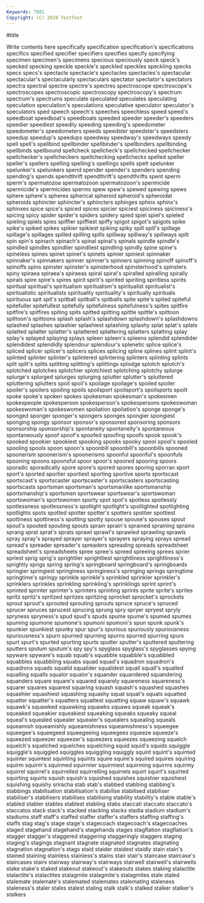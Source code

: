```yaml
---
Keywords: 7881
Copyright: (C) 2019 TestTest
---
```


#title

Write contents here
 specifically
specification specification's specifications specifics specified specifier specifiers specifies specify specifying
specimen specimen's specimens specious speciously speck speck's specked specking speckle
speckle's speckled speckles speckling specks specs specs's spectacle spectacle's spectacles
spectacles's spectacular spectacular's spectacularly spectaculars spectator spectator's spectators spectra spectral
spectre spectre's spectres spectroscope spectroscope's spectroscopes spectroscopic spectroscopy spectroscopy's spectrum
spectrum's spectrums speculate speculated speculates speculating speculation speculation's speculations speculative
speculator speculator's speculators sped speech speech's speeches speechless speed speed's
speedboat speedboat's speedboats speeded speeder speeder's speeders speedier speediest speedily
speeding speeding's speedometer speedometer's speedometers speeds speedster speedster's speedsters speedup
speedup's speedups speedway speedway's speedways speedy spell spell's spellbind spellbinder
spellbinder's spellbinders spellbinding spellbinds spellbound spellcheck spellcheck's spellchecked spellchecker spellchecker's
spellcheckers spellchecking spellchecks spelled speller speller's spellers spelling spelling's spellings
spells spelt spelunker spelunker's spelunkers spend spender spender's spenders spending
spending's spends spendthrift spendthrift's spendthrifts spent sperm sperm's spermatozoa spermatozoon
spermatozoon's spermicide spermicide's spermicides sperms spew spew's spewed spewing spews
sphere sphere's spheres spherical spheroid spheroid's spheroidal spheroids sphincter sphincter's
sphincters sphinges sphinx sphinx's sphinxes spice spice's spiced spices spicier
spiciest spiciness spiciness's spicing spicy spider spider's spiders spidery spied
spiel spiel's spieled spieling spiels spies spiffier spiffiest spiffy spigot
spigot's spigots spike spike's spiked spikes spikier spikiest spiking spiky
spill spill's spillage spillage's spillages spilled spilling spills spillway spillway's
spillways spilt spin spin's spinach spinach's spinal spinal's spinals spindle
spindle's spindled spindles spindlier spindliest spindling spindly spine spine's spineless
spines spinet spinet's spinets spinier spiniest spinnaker spinnaker's spinnakers spinner
spinner's spinners spinning spinoff spinoff's spinoffs spins spinster spinster's spinsterhood
spinsterhood's spinsters spiny spiraea spiraea's spiraeas spiral spiral's spiralled spiralling
spirally spirals spire spire's spires spirit spirit's spirited spiriting spiritless
spirits spiritual spiritual's spiritualism spiritualism's spiritualist spiritualist's spiritualistic spiritualists spirituality
spirituality's spiritually spirituals spirituous spit spit's spitball spitball's spitballs spite
spite's spited spiteful spitefuller spitefullest spitefully spitefulness spitefulness's spites spitfire
spitfire's spitfires spiting spits spitted spitting spittle spittle's spittoon spittoon's
spittoons splash splash's splashdown splashdown's splashdowns splashed splashes splashier splashiest
splashing splashy splat splat's splats splatted splatter splatter's splattered splattering
splatters splatting splay splay's splayed splaying splays spleen spleen's spleens
splendid splendider splendidest splendidly splendour splendour's splenetic splice splice's spliced
splicer splicer's splicers splices splicing spline splines splint splint's splinted
splinter splinter's splintered splintering splinters splinting splints split split's splits
splitting splitting's splittings splodge splotch splotch's splotched splotches splotchier splotchiest
splotching splotchy splurge splurge's splurged splurges splurging splutter splutter's spluttered
spluttering splutters spoil spoil's spoilage spoilage's spoiled spoiler spoiler's spoilers
spoiling spoils spoilsport spoilsport's spoilsports spoilt spoke spoke's spoken spokes
spokesman spokesman's spokesmen spokespeople spokesperson spokesperson's spokespersons spokeswoman spokeswoman's spokeswomen
spoliation spoliation's sponge sponge's sponged sponger sponger's spongers sponges spongier
spongiest sponging spongy sponsor sponsor's sponsored sponsoring sponsors sponsorship sponsorship's
spontaneity spontaneity's spontaneous spontaneously spoof spoof's spoofed spoofing spoofs spook
spook's spooked spookier spookiest spooking spooks spooky spool spool's spooled
spooling spools spoon spoon's spoonbill spoonbill's spoonbills spooned spoonerism spoonerism's
spoonerisms spoonful spoonful's spoonfuls spooning spoons spoonsful spoor spoor's spoored
spooring spoors sporadic sporadically spore spore's spored spores sporing sporran
sport sport's sported sportier sportiest sporting sportive sports sportscast sportscast's
sportscaster sportscaster's sportscasters sportscasting sportscasts sportsman sportsman's sportsmanlike sportsmanship sportsmanship's
sportsmen sportswear sportswear's sportswoman sportswoman's sportswomen sporty spot spot's spotless
spotlessly spotlessness spotlessness's spotlight spotlight's spotlighted spotlighting spotlights spots spotted
spotter spotter's spotters spottier spottiest spottiness spottiness's spotting spotty spouse
spouse's spouses spout spout's spouted spouting spouts sprain sprain's sprained
spraining sprains sprang sprat sprat's sprats sprawl sprawl's sprawled sprawling
sprawls spray spray's sprayed sprayer sprayer's sprayers spraying sprays spread
spread's spreader spreader's spreaders spreading spreads spreadsheet spreadsheet's spreadsheets spree
spree's spreed spreeing sprees sprier spriest sprig sprig's sprightlier sprightliest
sprightliness sprightliness's sprightly sprigs spring spring's springboard springboard's springboards springier
springiest springiness springiness's springing springs springtime springtime's springy sprinkle sprinkle's
sprinkled sprinkler sprinkler's sprinklers sprinkles sprinkling sprinkling's sprinklings sprint sprint's
sprinted sprinter sprinter's sprinters sprinting sprints sprite sprite's sprites spritz
spritz's spritzed spritzes spritzing sprocket sprocket's sprockets sprout sprout's sprouted
sprouting sprouts spruce spruce's spruced sprucer spruces sprucest sprucing sprung
spry spryer spryest spryly spryness spryness's spud spud's spuds spume
spume's spumed spumes spuming spumone spumone's spumoni spumoni's spun spunk
spunk's spunkier spunkiest spunky spur spur's spurious spuriously spuriousness spuriousness's
spurn spurned spurning spurns spurred spurring spurs spurt spurt's spurted
spurting spurts sputter sputter's sputtered sputtering sputters sputum sputum's spy
spy's spyglass spyglass's spyglasses spying spyware spyware's squab squab's squabble
squabble's squabbled squabbles squabbling squabs squad squad's squadron squadron's squadrons
squads squalid squalider squalidest squall squall's squalled squalling squalls squalor
squalor's squander squandered squandering squanders square square's squared squarely squareness
squareness's squarer squares squarest squaring squash squash's squashed squashes squashier
squashiest squashing squashy squat squat's squats squatted squatter squatter's squatters
squattest squatting squaw squaw's squawk squawk's squawked squawking squawks squaws
squeak squeak's squeaked squeakier squeakiest squeaking squeaks squeaky squeal squeal's
squealed squealer squealer's squealers squealing squeals squeamish squeamishly squeamishness squeamishness's
squeegee squeegee's squeegeed squeegeeing squeegees squeeze squeeze's squeezed squeezer squeezer's
squeezers squeezes squeezing squelch squelch's squelched squelches squelching squid squid's
squids squiggle squiggle's squiggled squiggles squiggling squiggly squint squint's squinted
squinter squintest squinting squints squire squire's squired squires squiring squirm
squirm's squirmed squirmier squirmiest squirming squirms squirmy squirrel squirrel's squirrelled
squirrelling squirrels squirt squirt's squirted squirting squirts squish squish's squished
squishes squishier squishiest squishing squishy sriracha stab stab's stabbed stabbing
stabbing's stabbings stabilisation stabilisation's stabilise stabilised stabiliser stabiliser's stabilisers stabilises
stabilising stability stability's stable stable's stabled stabler stables stablest stabling
stabs staccati staccato staccato's staccatos stack stack's stacked stacking stacks
stadia stadium stadium's stadiums staff staff's staffed staffer staffer's staffers
staffing staffing's staffs stag stag's stage stage's stagecoach stagecoach's stagecoaches
staged stagehand stagehand's stagehands stages stagflation stagflation's stagger stagger's staggered
staggering staggeringly staggers staging staging's stagings stagnant stagnate stagnated stagnates
stagnating stagnation stagnation's stags staid staider staidest staidly stain stain's
stained staining stainless stainless's stains stair stair's staircase staircase's staircases
stairs stairway stairway's stairways stairwell stairwell's stairwells stake stake's staked
stakeout stakeout's stakeouts stakes staking stalactite stalactite's stalactites stalagmite stalagmite's
stalagmites stale staled stalemate stalemate's stalemated stalemates stalemating staleness staleness's
staler stales stalest staling stalk stalk's stalked stalker stalker's stalkers
